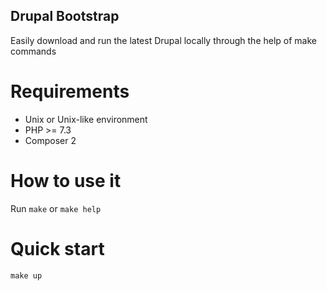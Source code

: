 ## Drupal Bootstrap

Easily download and run the latest Drupal locally through the help of make commands

# Requirements

- Unix or Unix-like environment
- PHP >= 7.3
- Composer 2

# How to use it

Run `make` or `make help`

# Quick start

`make up`
